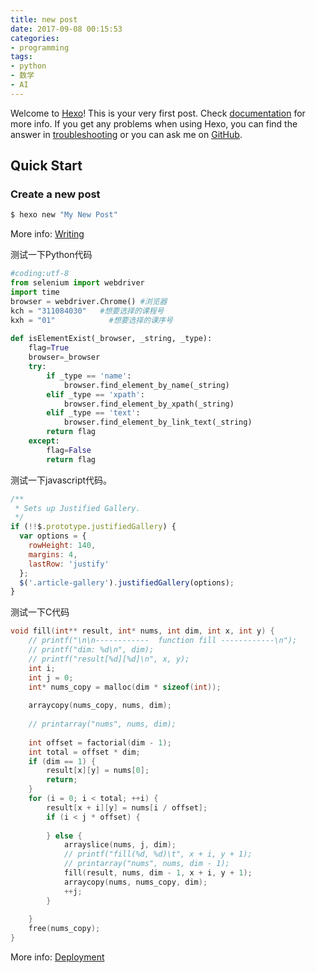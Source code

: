 ```yaml
---
title: new post
date: 2017-09-08 00:15:53
categories:
- programming
tags:
- python
- 数学
- AI
---
```


Welcome to [Hexo](https://hexo.io/)! This is your very first post. Check [documentation](https://hexo.io/docs/) for more info. If you get any problems when using Hexo, you can find the answer in [troubleshooting](https://hexo.io/docs/troubleshooting.html) or you can ask me on [GitHub](https://github.com/hexojs/hexo/issues).

## Quick Start

### Create a new post

``` bash
$ hexo new "My New Post"
```
<!--more-->
More info: [Writing](https://hexo.io/docs/writing.html)

测试一下Python代码

``` python
#coding:utf-8
from selenium import webdriver
import time
browser = webdriver.Chrome() #浏览器
kch = "311084030"   #想要选择的课程号
kxh = "01"            #想要选择的课序号
  
def isElementExist(_browser, _string, _type):  
    flag=True  
    browser=_browser  
    try:  
        if _type == 'name':  
            browser.find_element_by_name(_string)  
        elif _type == 'xpath':  
            browser.find_element_by_xpath(_string)  
        elif _type == 'text':  
            browser.find_element_by_link_text(_string)  
        return flag  
    except:  
        flag=False  
        return flag
```

测试一下javascript代码。

``` javascript
/**
 * Sets up Justified Gallery.
 */
if (!!$.prototype.justifiedGallery) {
  var options = {
    rowHeight: 140,
    margins: 4,
    lastRow: 'justify'
  };
  $('.article-gallery').justifiedGallery(options);
}
```

测试一下C代码

``` c
void fill(int** result, int* nums, int dim, int x, int y) {
    // printf("\n\n------------  function fill ------------\n");
    // printf("dim: %d\n", dim);
    // printf("result[%d][%d]\n", x, y);
    int i;
    int j = 0;
    int* nums_copy = malloc(dim * sizeof(int));
    
    arraycopy(nums_copy, nums, dim);
    
    // printarray("nums", nums, dim);
    
    int offset = factorial(dim - 1);
    int total = offset * dim;
    if (dim == 1) {
        result[x][y] = nums[0];
        return;
    }
    for (i = 0; i < total; ++i) {
        result[x + i][y] = nums[i / offset];
        if (i < j * offset) {
            
        } else {
            arrayslice(nums, j, dim);
            // printf("fill(%d, %d)\t", x + i, y + 1);
            // printarray("nums", nums, dim - 1);
            fill(result, nums, dim - 1, x + i, y + 1);
            arraycopy(nums, nums_copy, dim);
            ++j;
        }
        
    }
    free(nums_copy);
}
```


More info: [Deployment](https://hexo.io/docs/deployment.html)

